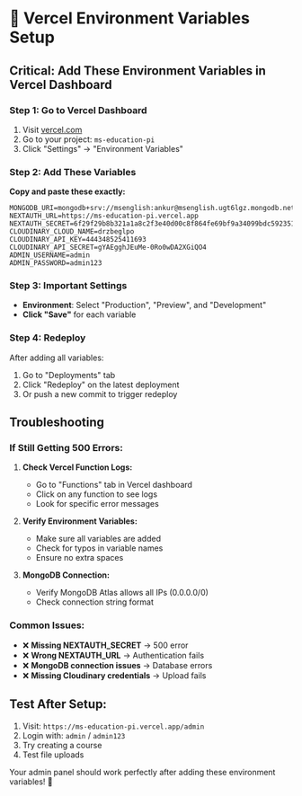 # 🔧 Vercel Environment Variables Setup

## Critical: Add These Environment Variables in Vercel Dashboard

### Step 1: Go to Vercel Dashboard
1. Visit [vercel.com](https://vercel.com)
2. Go to your project: `ms-education-pi`
3. Click "Settings" → "Environment Variables"

### Step 2: Add These Variables

**Copy and paste these exactly:**

```
MONGODB_URI=mongodb+srv://msenglish:ankur@msenglish.ugt6lgz.mongodb.net/mseducation
NEXTAUTH_URL=https://ms-education-pi.vercel.app
NEXTAUTH_SECRET=6f29f29b8b321a1a8c2f3e40d00c8f864fe69bf9a34099bdc592351a4633b427
CLOUDINARY_CLOUD_NAME=drzbeglpo
CLOUDINARY_API_KEY=444348525411693
CLOUDINARY_API_SECRET=gYAEgghJEuMe-0Ro0wDA2XGiQO4
ADMIN_USERNAME=admin
ADMIN_PASSWORD=admin123
```

### Step 3: Important Settings
- **Environment**: Select "Production", "Preview", and "Development"
- **Click "Save"** for each variable

### Step 4: Redeploy
After adding all variables:
1. Go to "Deployments" tab
2. Click "Redeploy" on the latest deployment
3. Or push a new commit to trigger redeploy

## Troubleshooting

### If Still Getting 500 Errors:
1. **Check Vercel Function Logs:**
   - Go to "Functions" tab in Vercel dashboard
   - Click on any function to see logs
   - Look for specific error messages

2. **Verify Environment Variables:**
   - Make sure all variables are added
   - Check for typos in variable names
   - Ensure no extra spaces

3. **MongoDB Connection:**
   - Verify MongoDB Atlas allows all IPs (0.0.0.0/0)
   - Check connection string format

### Common Issues:
- ❌ **Missing NEXTAUTH_SECRET** → 500 error
- ❌ **Wrong NEXTAUTH_URL** → Authentication fails
- ❌ **MongoDB connection issues** → Database errors
- ❌ **Missing Cloudinary credentials** → Upload fails

## Test After Setup:
1. Visit: `https://ms-education-pi.vercel.app/admin`
2. Login with: `admin` / `admin123`
3. Try creating a course
4. Test file uploads

Your admin panel should work perfectly after adding these environment variables! 🚀
